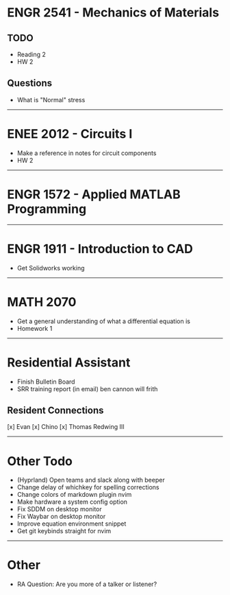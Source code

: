 # ENGR 2541 - Mechanics of Materials
## TODO
  - Reading 2
  - HW 2
## Questions
  - What is "Normal" stress

***

# ENEE 2012 - Circuits I
  - Make a reference in notes for circuit components
  - HW 2

***

# ENGR 1572 - Applied MATLAB Programming

***

# ENGR 1911 - Introduction to CAD
  - Get Solidworks working

***

# MATH 2070
  - Get a general understanding of what a differential equation is
  - Homework 1

***

# Residential Assistant
  - Finish Bulletin Board
  - SRR training report (in email)
  ben cannon
  will frith
## Resident Connections
  [x] Evan
  [x] Chino
  [x] Thomas Redwing III

***

# Other Todo
  - (Hyprland) Open teams and slack along with beeper
  - Change delay of whichkey for spelling corrections
  - Change colors of markdown plugin nvim
  - Make hardware a system config option
  - Fix SDDM on desktop monitor
  - Fix Waybar on desktop monitor
  - Improve equation environment snippet
  - Get git keybinds straight for nvim

***

# Other
  - RA Question: Are you more of a talker or listener?
